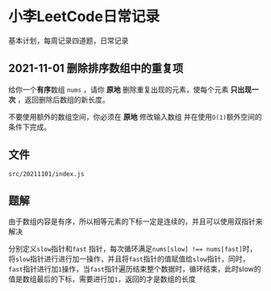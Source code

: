 # 小李LeetCode日常记录

基本计划，每周记录四道题，日常记录

## 2021-11-01 删除排序数组中的重复项

给你一个**有序**数组 ```nums``` ，请你 **原地** 删除重复出现的元素，使每个元素 **只出现一次** ，返回删除后数组的新长度。

不要使用额外的数组空间，你必须在 **原地** 修改输入数组 并在使用``` O(1) ```额外空间的条件下完成。

## 文件
```src/20211101/index.js```

## 题解
由于数组内容是有序，所以相等元素的下标一定是连续的，并且可以使用双指针来解决

分别定义```slow```指针和```fast``` 指针，每次循环满足``` nums[slow] !== nums[fast] ```时，将```slow```指针进行进行加一操作，并且将```fast```指针的值赋值给```slow```指针，同时，```fast```指针进行加```1```操作，当```fast```指针遍历结束整个数据时，循环结束，此时slow的值是数组最后的下标，需要进行加```1```，返回的才是数组的长度

